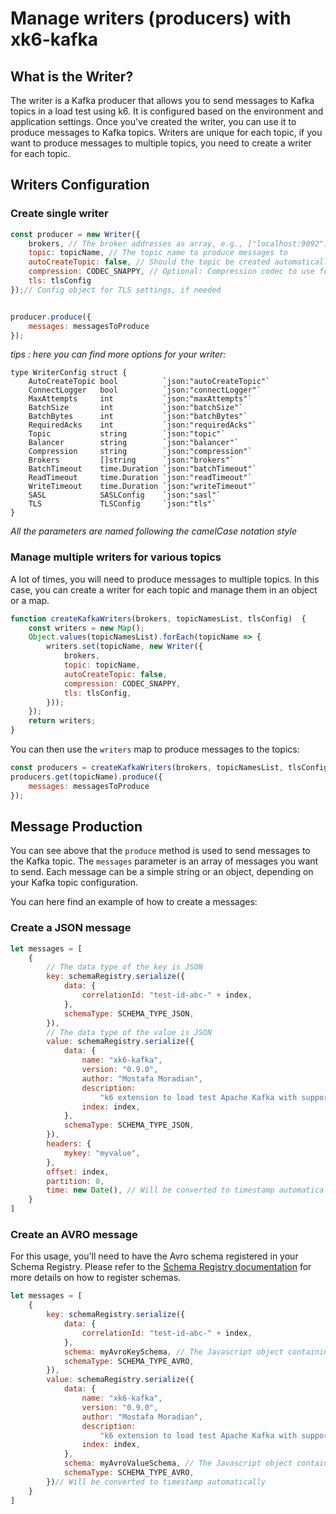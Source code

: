 # Manage writers (producers) with xk6-kafka

## What is the Writer?

The writer is a Kafka producer that allows you to send messages to Kafka topics in a load test using k6. It is configured based on the environment and application settings.
Once you've created the writer, you can use it to produce messages to Kafka topics.
Writers are unique for each topic, if you want to produce messages to multiple topics, you need to create a writer for each topic.

## Writers Configuration
### Create single writer
```javascript
const producer = new Writer({
    brokers, // The broker addresses as array, e.g., ["localhost:9092"]
    topic: topicName, // The topic name to produce messages to
    autoCreateTopic: false, // Should the topic be created automatically if it doesn't exist?
    compression: CODEC_SNAPPY, // Optional: Compression codec to use for messages
    tls: tlsConfig
});// Config object for TLS settings, if needed


producer.produce({
    messages: messagesToProduce
});
```

_tips : here you can find more options for your writer:_

```golang
type WriterConfig struct {
	AutoCreateTopic bool          `json:"autoCreateTopic"`
	ConnectLogger   bool          `json:"connectLogger"`
	MaxAttempts     int           `json:"maxAttempts"`
	BatchSize       int           `json:"batchSize"`
	BatchBytes      int           `json:"batchBytes"`
	RequiredAcks    int           `json:"requiredAcks"`
	Topic           string        `json:"topic"`
	Balancer        string        `json:"balancer"`
	Compression     string        `json:"compression"`
	Brokers         []string      `json:"brokers"`
	BatchTimeout    time.Duration `json:"batchTimeout"`
	ReadTimeout     time.Duration `json:"readTimeout"`
	WriteTimeout    time.Duration `json:"writeTimeout"`
	SASL            SASLConfig    `json:"sasl"`
	TLS             TLSConfig     `json:"tls"`
}
```

_All the parameters are named following the camelCase notation style_


### Manage multiple writers for various topics
A lot of times, you will need to produce messages to multiple topics. In this case, you can create a writer for each topic and manage them in an object or a map.
```javascript
function createKafkaWriters(brokers, topicNamesList, tlsConfig)  {
    const writers = new Map();
    Object.values(topicNamesList).forEach(topicName => {
        writers.set(topicName, new Writer({
            brokers,
            topic: topicName,
            autoCreateTopic: false,
            compression: CODEC_SNAPPY,
            tls: tlsConfig,
        }));
    });
    return writers;
}
```
You can then use the `writers` map to produce messages to the topics:
```javascript
const producers = createKafkaWriters(brokers, topicNamesList, tlsConfig);
producers.get(topicName).produce({
    messages: messagesToProduce
});
```

## Message Production

You can see above that the `produce` method is used to send messages to the Kafka topic. 
The `messages` parameter is an array of messages you want to send. 
Each message can be a simple string or an object, depending on your Kafka topic configuration.

You can here find an example of how to create a messages:

### Create a JSON message

```javascript
let messages = [
    {
        // The data type of the key is JSON
        key: schemaRegistry.serialize({
            data: {
                correlationId: "test-id-abc-" + index,
            },
            schemaType: SCHEMA_TYPE_JSON,
        }),
        // The data type of the value is JSON
        value: schemaRegistry.serialize({
            data: {
                name: "xk6-kafka",
                version: "0.9.0",
                author: "Mostafa Moradian",
                description:
                    "k6 extension to load test Apache Kafka with support for Avro messages",
                index: index,
            },
            schemaType: SCHEMA_TYPE_JSON,
        }),
        headers: {
            mykey: "myvalue",
        },
        offset: index,
        partition: 0,
        time: new Date(), // Will be converted to timestamp automatically
    }
]
```

### Create an AVRO message
For this usage, you'll need to have the Avro schema registered in your Schema Registry.
Please refer to the [Schema Registry documentation](./schema-registry.md) for more details on how to register schemas.
```javascript
let messages = [
    {
        key: schemaRegistry.serialize({
            data: {
                correlationId: "test-id-abc-" + index,
            },
            schema: myAvroKeySchema, // The Javascript object containing Avro schema for the key
            schemaType: SCHEMA_TYPE_AVRO,
        }),
        value: schemaRegistry.serialize({
            data: {
                name: "xk6-kafka",
                version: "0.9.0",
                author: "Mostafa Moradian",
                description:
                    "k6 extension to load test Apache Kafka with support for Avro messages",
                index: index,
            },
            schema: myAvroValueSchema, // The Javascript object containing Avro schema for the key
            schemaType: SCHEMA_TYPE_AVRO,
        })// Will be converted to timestamp automatically
    }
]
```
